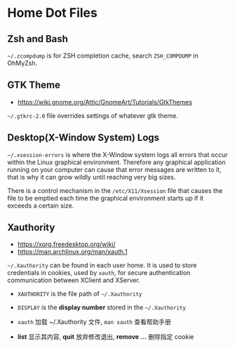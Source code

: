 # Home Dot Files

## Zsh and Bash

`~/.zcompdump` is for ZSH completion cache, search `ZSH_COMPDUMP` in OhMyZsh.

## GTK Theme

- https://wiki.gnome.org/Attic/GnomeArt/Tutorials/GtkThemes

`~/.gtkrc-2.0` file overrides settings of whatever gtk theme.

## Desktop(X-Window System) Logs

`~/.xsession-errors` is where the X-Window system logs all errors that occur
within the Linux graphical environment. Therefore any graphical application
running on your computer can cause that error messages are written to it,
that is why it can grow wildly until reaching very big sizes.

There is a control mechanism in the `/etc/X11/Xsession` file that causes
the file to be emptied each time the graphical environment starts up if
it exceeds a certain size.

## Xauthority
- https://xorg.freedesktop.org/wiki/
- https://man.archlinux.org/man/xauth.1

`~/.Xauthority` can be found in each user home. It is used to store credentials
in cookies, used by `xauth`, for secure authentication communication between
XClient and XServer.

- `XAUTHORITY` is the file path of  `~/.Xauthority`
- `DISPLAY` is the **display number** stored in the `~/.Xauthority`

- `xauth` 加载 ~/.Xauthority 文件, `man xauth` 查看帮助手册
- **list** 显示其内容, **quit** 放弃修改退出, **remove ...** 删除指定 cookie
